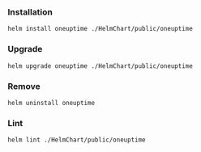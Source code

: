### Installation

```
helm install oneuptime ./HelmChart/public/oneuptime
```

### Upgrade

```
helm upgrade oneuptime ./HelmChart/public/oneuptime
```

### Remove

```
helm uninstall oneuptime 
```

### Lint 

```
helm lint ./HelmChart/public/oneuptime
```
